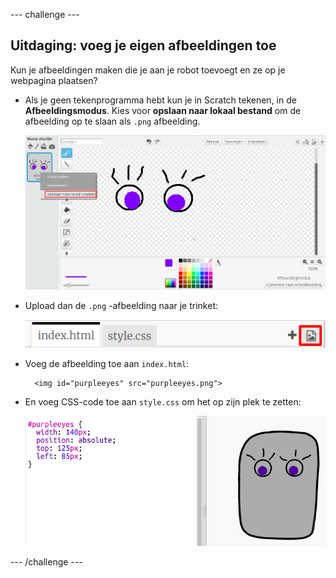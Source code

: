 --- challenge ---

## Uitdaging: voeg je eigen afbeeldingen toe

Kun je afbeeldingen maken die je aan je robot toevoegt en ze op je webpagina plaatsen?

+ Als je geen tekenprogramma hebt kun je in Scratch tekenen, in de **Afbeeldingsmodus**. Kies voor **opslaan naar lokaal bestand** om de afbeelding op te slaan als `.png` afbeelding.
    
    ![screenshot](images/robot-scratch-paint.png)

+ Upload dan de `.png` -afbeelding naar je trinket:
    
    ![screenshot](images/robot-image-add.png)

+ Voeg de afbeelding toe aan `index.html`:
    
        <img id="purpleeyes" src="purpleeyes.png">
        

+ En voeg CSS-code toe aan `style.css` om het op zijn plek te zetten:
    
    ![screenshot](images/robot-use-purple-eyes.png)

--- /challenge ---